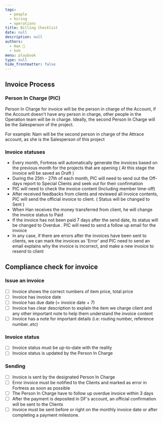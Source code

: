 ```yaml
---
tags: 
  - people
  - hiring
  - operations
title: Billing Checklist
date: null
description: null
authors: 
  - Han 🐸
  - hnh
menu: playbook
type: null
hide_frontmatter: false
---
```


## Invoice Process
### Person In Charge (PIC)
Person In Charge for invoice will be the person in charge of the Account, if the Account doesn't have any person in charge, other people in the Operation team will be in charge. Ideally, the second Person In Charge will be the Salesperson of the project. 

For example: Nam will be the second person in charge of the Attrace account, as she is the Salesperson of this project

### Invoice statuses
- Every month, Fortress will automatically generate the invoices based on the previous month for the projects that are opening ( At this stage the invoice will be saved as Draft )
- During the 25th - 27th of each month, PIC will need to send out the Off-days report to Special Clients and seek out for their confirmation
- PIC will need to check the invoice content (Including member time-off)
- After received feedbacks from clients and reviewed all invoice contents, PIC will send the official  invoice to client. ( Status will be changed to Sent )
- When Han receives the money transferred from client, he will change the invoice status to Paid
- If the invoice has not been paid 7 days after the send date, its status will be changed to Overdue . PIC will need to send a follow up email for the invoice
- In any case, if there are errors after the invoices have been sent to clients, we can mark the invoices as 'Error' and PIC need to send an email explains why the invoice is incorrect, and make a new invoice to resend to client

## Compliance check for invoice
### Issue an invoice
- [ ]  Invoice shows the correct numbers of item price, total price
- [ ]  Invoice has invoice date
- [ ]  Invoice has due date (= invoice date + 7)
- [ ]  Invoice has clear description to explain the item we charge client and any other important note to help them understand the invoice content
- [ ]  Invoice has a note for important details (i.e: routing number, reference number..etc)

### Invoice status
- [ ]  Invoice status must be up-to-date with the reality
- [ ]  Invoice status is updated by the Person In Charge

### Sending
- [ ]  Invoice is sent by the designated Person In Charge
- [ ]  Error invoice must be notified to the Clients and marked as error in Fortress as soon as possible
- [ ]  The Person In Charge have to follow up overdue invoice within 3 days
- [ ]  After the payment is deposited in DF's account, an official confirmation will be sent to the Clients
- [ ]  Invoice must be sent before or right on the monthly invoice date or after completing a payment  milestone.